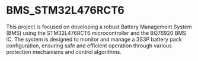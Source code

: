 # BMS_STM32L476RCT6
This project is focused on developing a robust Battery Management System (BMS) using the STM32L476RCT6 microcontroller and the BQ76920 BMS IC. The system is designed to monitor and manage a 3S3P battery pack configuration, ensuring safe and efficient operation through various protection mechanisms and control algorithms.

